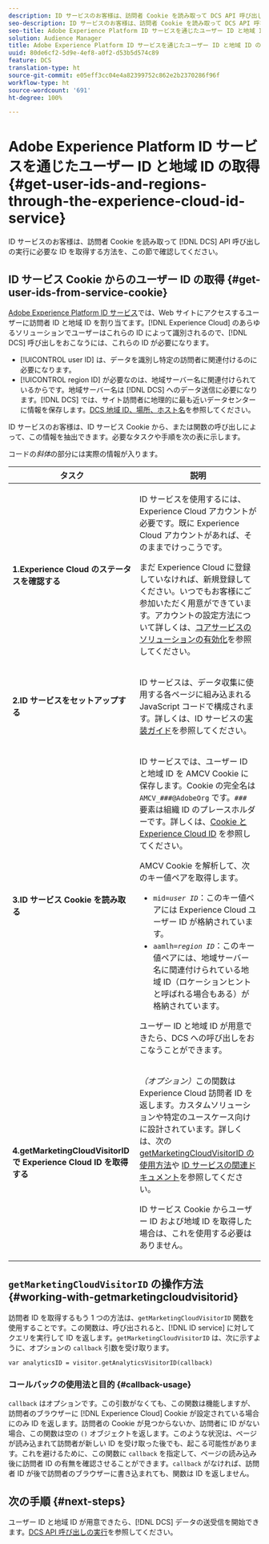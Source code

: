 ```yaml
---
description: ID サービスのお客様は、訪問者 Cookie を読み取って DCS API 呼び出しの実行に必要な ID を取得する方法を、この節で確認してください。
seo-description: ID サービスのお客様は、訪問者 Cookie を読み取って DCS API 呼び出しの実行に必要な ID を取得する方法を、この節で確認してください。
seo-title: Adobe Experience Platform ID サービスを通じたユーザー ID と地域 ID の取得
solution: Audience Manager
title: Adobe Experience Platform ID サービスを通じたユーザー ID と地域 ID の取得
uuid: 80de6cf2-5d9e-4ef8-a0f2-d53b5d574c89
feature: DCS
translation-type: ht
source-git-commit: e05eff3cc04e4a82399752c862e2b2370286f96f
workflow-type: ht
source-wordcount: '691'
ht-degree: 100%

---
```



# Adobe Experience Platform ID サービスを通じたユーザー ID と地域 ID の取得 {#get-user-ids-and-regions-through-the-experience-cloud-id-service}

ID サービスのお客様は、訪問者 Cookie を読み取って [!DNL DCS] API 呼び出しの実行に必要な ID を取得する方法を、この節で確認してください。

## ID サービス Cookie からのユーザー ID の取得 {#get-user-ids-from-service-cookie}

[Adobe Experience Platform ID サービス](https://docs.adobe.com/content/help/ja-JP/id-service/using/home.html)では、Web サイトにアクセスするユーザーに訪問者 ID と地域 ID を割り当てます。[!DNL Experience Cloud] のあらゆるソリューションでユーザーはこれらの ID によって識別されるので、[!DNL DCS] 呼び出しをおこなうには、これらの ID が必要になります。

* [!UICONTROL user ID] は、データを識別し特定の訪問者に関連付けるのに必要になります。
* [!UICONTROL region ID] が必要なのは、地域サーバー名に関連付けられているからです。地域サーバー名は [!DNL DCS] へのデータ送信に必要になります。[!DNL DCS] では、サイト訪問者に地理的に最も近いデータセンターに情報を保存します。[DCS 地域 ID、場所、ホスト名](../../../api/dcs-intro/dcs-api-reference/dcs-regions.md)を参照してください。

ID サービスのお客様は、ID サービス Cookie から、または関数の呼び出しによって、この情報を抽出できます。必要なタスクや手順を次の表に示します。

コードの&#x200B;*斜体*&#x200B;の部分には実際の情報が入ります。

<table id="table_660EBE1C24DD4FBE9DCE5191836C9135"> 
 <thead> 
  <tr> 
   <th colname="col1" class="entry"> タスク </th> 
   <th colname="col2" class="entry"> 説明 </th> 
  </tr> 
 </thead>
 <tbody> 
  <tr> 
   <td colname="col1"> <p> <b>1.<span class="keyword">Experience Cloud</span> のステータスを確認する</b> </p> </td> 
   <td colname="col2"> <p>ID サービスを使用するには、<span class="keyword">Experience Cloud</span> アカウントが必要です。既に <span class="keyword">Experience Cloud</span> アカウントがあれば、そのままでけっこうです。 </p> <p> まだ <span class="keyword">Experience Cloud</span> に登録していなければ、新規登録してください。いつでもお客様にご参加いただく用意ができています。アカウントの設定方法について詳しくは、<a href="https://docs.adobe.com/content/help/ja-JP/core-services/interface/about-core-services/core-services.html" format="https" scope="external">コアサービスのソリューションの有効化</a>を参照してください。 </p> </td> 
  </tr> 
  <tr> 
   <td colname="col1"> <p> <b>2.<span class="keyword">ID サービス</span>をセットアップする</b> </p> </td> 
   <td colname="col2"> <p><span class="keyword">ID サービス</span>は、データ収集に使用する各ページに組み込まれる JavaScript コードで構成されます。詳しくは、ID サービスの<a href="https://docs.adobe.com/content/help/ja-JP/id-service/using/implementation/implementation-guides.html" format="https" scope="external">実装ガイド</a>を参照してください。 </p> </td> 
  </tr> 
  <tr> 
   <td colname="col1"> <p> <b>3.<span class="keyword">ID サービス</span> Cookie を読み取る</b> </p> </td> 
   <td colname="col2"> <p><span class="keyword">ID サービス</span>では、ユーザー ID と地域 ID を AMCV Cookie に保存します。Cookie の完全名は <code>AMCV_<i>###</i>@AdobeOrg</code> です。<code><i>###</i></code> 要素は組織 ID のプレースホルダーです。詳しくは、<a href="https://docs.adobe.com/content/help/ja-JP/id-service/using/intro/cookies.html" format="https" scope="external">Cookie と Experience Cloud ID</a> を参照してください。 </p> <p>AMCV Cookie を解析して、次のキー値ペアを取得します。 </p> <p> 
     <ul id="ul_502ECFCDDD084D448B5EDC4E5C0909C1"> 
      <li id="li_662FFA36AC854E699D50A183B161D654"> <code>mid=<i>user ID</i></code>：このキー値ペアには <span class="keyword">Experience Cloud</span> ユーザー ID が格納されています。 </li> 
      <li id="li_65422233187B4217B50DC52DBD58F404"> <code>aamlh=<i>region ID</i></code>：このキー値ペアには、地域サーバー名に関連付けられている地域 ID（<span class="term">ロケーションヒント</span>と呼ばれる場合もある）が格納されています。 </li> 
     </ul> </p> <p>ユーザー ID と地域 ID が用意できたら、<span class="wintitle">DCS</span> への呼び出しをおこなうことができます。 </p> </td> 
  </tr> 
  <tr> 
   <td colname="col1"> <p> <b>4.getMarketingCloudVisitorID で <span class="keyword">Experience Cloud ID</span> を取得する</b> </p> </td> 
   <td colname="col2"> <p><i>（オプション）</i>この関数は <span class="keyword">Experience Cloud</span> 訪問者 ID を返します。カスタムソリューションや特定のユースケース向けに設計されています。詳しくは、次の <a href="../../../api/dcs-intro/dcs-s2s/dcs-mcid-ids.md#working-with-getmarketingcloudvisitorid">getMarketingCloudVisitorID の使用方法</a>や <a href="https://docs.adobe.com/content/help/ja-JP/id-service/using/id-service-api/methods/getmcvid.html" format="https" scope="external">ID サービスの関連ドキュメント</a>を参照してください。 </p> <p>ID サービス Cookie からユーザー ID および地域 ID を取得した場合は、これを使用する必要はありません。 </p> </td> 
  </tr> 
 </tbody> 
</table>

## `getMarketingCloudVisitorID` の操作方法 {#working-with-getmarketingcloudvisitorid}

訪問者 ID を取得するもう 1 つの方法は、`getMarketingCloudVisitorID` 関数を使用することです。この関数は、呼び出されると、[!DNL ID service] に対してクエリを実行して ID を返します。`getMarketingCloudVisitorID` は、次に示すように、オプションの `callback` 引数を受け取ります。

`var analyticsID = visitor.getAnalyticsVisitorID(callback)`

### コールバックの使用法と目的 {#callback-usage}

`callback` はオプションです。この引数がなくても、この関数は機能しますが、訪問者のブラウザーに [!DNL Experience Cloud] Cookie が設定されている場合にのみ ID を返します。訪問者の Cookie が見つからないか、訪問者に ID がない場合、この関数は空の `()` オブジェクトを返します。このような状況は、ページが読み込まれて訪問者が新しい ID を受け取った後でも、起こる可能性があります。これを避けるために、この関数に `callback` を指定して、ページの読み込み後に訪問者 ID の有無を確認させることができます。`callback` がなければ、訪問者 ID が後で訪問者のブラウザーに書き込まれても、関数は ID を返しません。

## 次の手順 {#next-steps}

ユーザー ID と地域 ID が用意できたら、[!DNL DCS] データの送受信を開始できます。[DCS API 呼び出しの実行](../../../api/dcs-intro/dcs-s2s/dcs-s2s-calls.md)を参照してください。